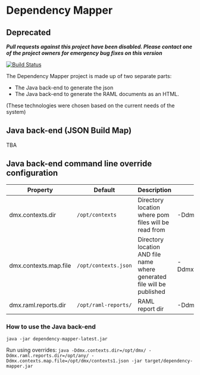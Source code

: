 # Dependency Mapper 

## Deprecated

_**Pull requests against this project have been disabled. Please contact one of the project owners for emergency bug fixes on this version**_

[![Build Status](https://travis-ci.org/CJSCommonPlatform/dependency-mapper.svg?branch=master)](https://github.com/CJSCommonPlatform/dependency-mapper)

The Dependency Mapper project is made up of two separate parts:

 * The Java back-end to generate the json
 * The Java back-end to generate the RAML documents as an HTML.

(These technologies were chosen based on the current needs of the system)

## Java back-end (JSON Build Map)
TBA

## Java back-end command line override configuration

| Property | Default | Description | Example Override |
| --- | --- | --- | --- |
| dmx.contexts.dir | `/opt/contexts` | Directory location where pom files will be read from | -Ddmx.contexts.dir=/opt/dmx/ |
| dmx.contexts.map.file | `/opt/contexts.json` | Directory location AND file name where generated file will be published | -Ddmx.contexts.map.file=/opt/dmx/contexts1.json |
| dmx.raml.reports.dir | `/opt/raml-reports/` | RAML report dir | -Ddmx.raml.reports.dir=/opt/any/ |

### How to use the Java back-end

`java -jar dependency-mapper-latest.jar`

Run using overrides:
`java -Ddmx.contexts.dir=/opt/dmx/ -Ddmx.raml.reports.dir=/opt/any/ -Ddmx.contexts.map.file=/opt/dmx/contexts1.json -jar target/dependency-mapper.jar`
